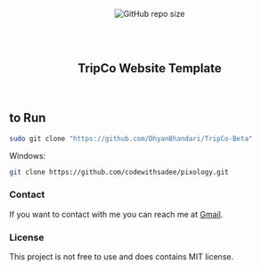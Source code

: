 <div align="center">
  
  ![GitHub repo size](https://img.shields.io/github.com/DhyanBhandari)
 

  <br />
  <br />

  <h2 align="center">TripCo Website Template</h2>
</div>

<br />

## to Run 
```bash
sudo git clone "https://github.com/DhyanBhandari/TripCo-Beta"
```

Windows:

```bash
git clone https://github.com/codewithsadee/pixology.git
```

### Contact

If you want to contact with me you can reach me at [Gmail](bhandaridhyan27@gmail.com).

### License

This project is not free to use and does contains MIT license.
